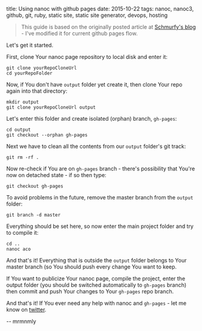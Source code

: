 title: Using nanoc with github pages
date: 2015-10-22
tags: nanoc, nanoc3, github, git, ruby, static site, static site generator, devops, hosting

> This guide is based on the originally posted article at [Schmurfy's blog](http://schmurfy.github.io/2011/05/06/create_your_github_user_page_with_nanoc.html) - I've modified it for current github pages flow.

Let's get it started.

First, clone Your nanoc page repository to local disk and enter it:

<pre><code class="no-highlight">git clone yourRepoCloneUrl
cd yourRepoFolder
</code></pre>

Now, if You don't have `output` folder yet create it, then clone Your repo again into that directory:

<pre><code class="no-highlight">mkdir output
git clone yourRepoCloneUrl output
</code></pre>

Let's enter this folder and create isolated (orphan) branch, `gh-pages`:

<pre><code class="no-highlight">cd output
git checkout --orphan gh-pages
</code></pre>

Next we have to clean all the contents from our `output` folder's git track:

<pre><code class="no-highlight">git rm -rf .
</code></pre>

Now re-check if You are on `gh-pages` branch - there's possibility that You're now on detached state - if so then type:

<pre><code class="no-highlight">git checkout gh-pages
</code></pre>

To avoid problems in the future, remove the master branch from the `output` folder:

<pre><code class="no-highlight">git branch -d master
</code></pre>

Everything should be set here, so now enter the main project folder and try to compile it:

<pre><code class="no-highlight">cd ..
nanoc aco
</code></pre>

And that's it! Everything that is outside the `output` folder belongs to Your master branch (so You should push every change You want to keep.

If You want to publicize Your nanoc page, compile the project, enter the output folder (you should be switched automatically to `gh-pages` branch) then commit and push Your changes to Your `gh-pages` repo branch.

And that's it! If You ever need any help with nanoc and `gh-pages` - let me know on [twitter](http://twitter.com/mrmnmly).

-- mrmnmly
